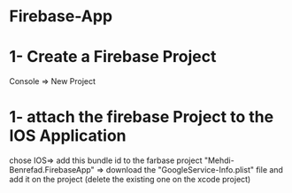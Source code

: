 # Firebase-App

# 1- Create a Firebase Project
  
  <p> Console => New Project  <p>
  
 
# 1- attach the firebase Project to the IOS Application
  <p> chose IOS=> add this bundle id to the farbase project "Mehdi-Benrefad.FirebaseApp" => download the "GoogleService-Info.plist" file and add it on the project (delete the existing one on the xcode project) </p>
